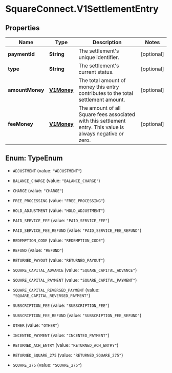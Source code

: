 # SquareConnect.V1SettlementEntry

## Properties
Name | Type | Description | Notes
------------ | ------------- | ------------- | -------------
**paymentId** | **String** | The settlement&#39;s unique identifier. | [optional] 
**type** | **String** | The settlement&#39;s current status. | [optional] 
**amountMoney** | [**V1Money**](V1Money.md) | The total amount of money this entry contributes to the total settlement amount. | [optional] 
**feeMoney** | [**V1Money**](V1Money.md) | The amount of all Square fees associated with this settlement entry. This value is always negative or zero. | [optional] 


<a name="TypeEnum"></a>
## Enum: TypeEnum


* `ADJUSTMENT` (value: `"ADJUSTMENT"`)

* `BALANCE_CHARGE` (value: `"BALANCE_CHARGE"`)

* `CHARGE` (value: `"CHARGE"`)

* `FREE_PROCESSING` (value: `"FREE_PROCESSING"`)

* `HOLD_ADJUSTMENT` (value: `"HOLD_ADJUSTMENT"`)

* `PAID_SERVICE_FEE` (value: `"PAID_SERVICE_FEE"`)

* `PAID_SERVICE_FEE_REFUND` (value: `"PAID_SERVICE_FEE_REFUND"`)

* `REDEMPTION_CODE` (value: `"REDEMPTION_CODE"`)

* `REFUND` (value: `"REFUND"`)

* `RETURNED_PAYOUT` (value: `"RETURNED_PAYOUT"`)

* `SQUARE_CAPITAL_ADVANCE` (value: `"SQUARE_CAPITAL_ADVANCE"`)

* `SQUARE_CAPITAL_PAYMENT` (value: `"SQUARE_CAPITAL_PAYMENT"`)

* `SQUARE_CAPITAL_REVERSED_PAYMENT` (value: `"SQUARE_CAPITAL_REVERSED_PAYMENT"`)

* `SUBSCRIPTION_FEE` (value: `"SUBSCRIPTION_FEE"`)

* `SUBSCRIPTION_FEE_REFUND` (value: `"SUBSCRIPTION_FEE_REFUND"`)

* `OTHER` (value: `"OTHER"`)

* `INCENTED_PAYMENT` (value: `"INCENTED_PAYMENT"`)

* `RETURNED_ACH_ENTRY` (value: `"RETURNED_ACH_ENTRY"`)

* `RETURNED_SQUARE_275` (value: `"RETURNED_SQUARE_275"`)

* `SQUARE_275` (value: `"SQUARE_275"`)




